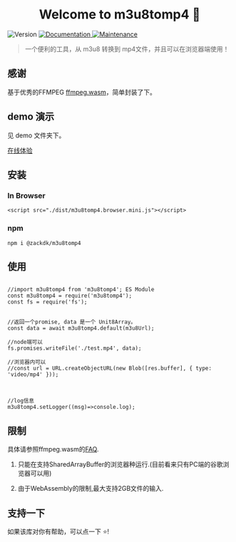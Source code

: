<h1 align="center">Welcome to m3u8tomp4 👋</h1>
<p>
  <img alt="Version" src="https://img.shields.io/badge/version-1.0.0-blue.svg?cacheSeconds=2592000" />
  <a href="https://github.com/CodeByZack/m3u8Tomp4#readme" target="_blank">
    <img alt="Documentation" src="https://img.shields.io/badge/documentation-yes-brightgreen.svg" />
  </a>
  <a href="https://github.com/CodeByZack/m3u8Tomp4/graphs/commit-activity" target="_blank">
    <img alt="Maintenance" src="https://img.shields.io/badge/Maintained%3F-yes-green.svg" />
  </a>
</p>

> 一个便利的工具，从 m3u8 转换到 mp4文件，并且可以在浏览器端使用！

## 感谢

基于优秀的FFMPEG [ffmpeg.wasm](https://github.com/ffmpegwasm/ffmpeg.wasm)，简单封装了下。

## demo 演示

见 demo 文件夹下。

[在线体验](https://m3u8-tomp4.vercel.app/%E5%9C%A8%E7%BA%BF%E5%90%88%E5%B9%B6m3u8.html)

## 安装
### In Browser

```
<script src="./dist/m3u8tomp4.browser.mini.js"></script>
```

### npm

```
npm i @zackdk/m3u8tomp4
```


## 使用

```

//import m3u8tomp4 from 'm3u8tomp4'; ES Module
const m3u8tomp4 = require('m3u8tomp4');
const fs = require('fs');


//返回一个promise, data 是一个 Unit8Array。
const data = await m3u8tomp4.default(m3u8Url);

//node端可以
fs.promises.writeFile('./test.mp4', data);

//浏览器内可以
//const url = URL.createObjectURL(new Blob([res.buffer], { type: 'video/mp4' }));



//log信息
m3u8tomp4.setLogger((msg)=>console.log);

```



## 限制

具体请参照ffmpeg.wasm的[FAQ](https://github.com/ffmpegwasm/ffmpeg.wasm#faq).

1. 只能在支持SharedArrayBuffer的浏览器种运行.(目前看来只有PC端的谷歌浏览器可以用)

2. 由于WebAssembly的限制,最大支持2GB文件的输入.


## 支持一下

如果该库对你有帮助，可以点一下 ⭐️!
